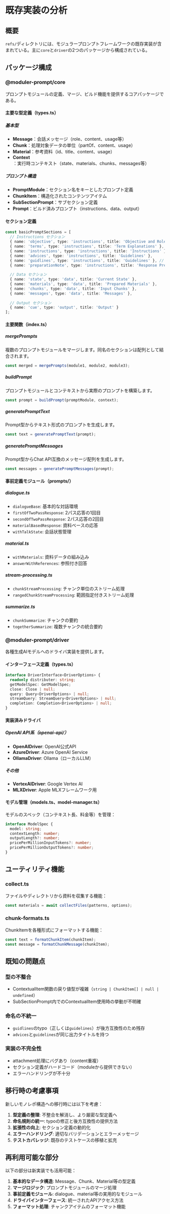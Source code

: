 # 既存実装の分析

## 概要

`refs/`ディレクトリには、モジュラープロンプトフレームワークの既存実装が含まれている。主に`core`と`driver`の2つのパッケージから構成されている。

## パッケージ構成

### @moduler-prompt/core

プロンプトモジュールの定義、マージ、ビルド機能を提供するコアパッケージである。

#### 主要な型定義（types.ts）

##### 基本型
- **Message**：会話メッセージ（role、content、usage等）
- **Chunk**：処理対象データの単位（partOf、content、usage）
- **Material**：参考資料（id、title、content、usage）
- **Context**：実行時コンテキスト（state、materials、chunks、messages等）

##### プロンプト構造
- **PromptModule**：セクション名をキーとしたプロンプト定義
- **ChunkItem**：構造化されたコンテンツアイテム
- **SubSectionPrompt**：サブセクション定義
- **Prompt**：ビルド済みプロンプト（instructions、data、output）

#### セクション定義

```typescript
const basicPromptSections = [
  // Instructions セクション
  { name: 'objective', type: 'instructions', title: 'Objective and Role' },
  { name: 'terms', type: 'instructions', title: 'Term Explanations' },
  { name: 'instructions', type: 'instructions', title: 'Instructions' },
  { name: 'advices', type: 'instructions', title: 'Guidelines' },
  { name: 'guidlines', type: 'instructions', title: 'Guidelines' }, // typo互換
  { name: 'preparationNote', type: 'instructions', title: 'Response Preparation Note' },
  
  // Data セクション
  { name: 'state', type: 'data', title: 'Current State' },
  { name: 'materials', type: 'data', title: 'Prepared Materials' },
  { name: 'chunks', type: 'data', title: 'Input Chunks' },
  { name: 'messages', type: 'data', title: 'Messages' },
  
  // Output セクション
  { name: 'cue', type: 'output', title: 'Output' }
];
```

#### 主要関数（index.ts）

##### mergePrompts
複数のプロンプトモジュールをマージします。同名のセクションは配列として結合されます。

```javascript
const merged = mergePrompts(module1, module2, module3);
```

##### buildPrompt
プロンプトモジュールとコンテキストから実際のプロンプトを構築します。

```javascript
const prompt = buildPrompt(promptModule, context);
```

##### generatePromptText
Prompt型からテキスト形式のプロンプトを生成します。

```javascript
const text = generatePromptText(prompt);
```

##### generatePromptMessages
Prompt型からChat API互換のメッセージ配列を生成します。

```javascript
const messages = generatePromptMessages(prompt);
```

#### 事前定義モジュール（prompts/）

##### dialogue.ts
- `dialogueBase`: 基本的な対話環境
- `firstOfTwoPassResponse`: 2パス応答の1回目
- `secondOfTwoPassResponse`: 2パス応答の2回目
- `materialBasedResponse`: 資料ベースの応答
- `withTalkState`: 会話状態管理

##### material.ts
- `withMaterials`: 資料データの組み込み
- `answerWithReferences`: 参照付き回答

##### stream-processing.ts
- `chunkStreamProcessing`: チャンク単位のストリーム処理
- `rangedChunkStreamProcessing`: 範囲指定付きストリーム処理

##### summarize.ts
- `chunkSummarize`: チャンクの要約
- `togetherSummarize`: 複数チャンクの統合要約

### @moduler-prompt/driver

各種生成AIモデルへのドライバ実装を提供します。

#### インターフェース定義（types.ts）

```typescript
interface DriverInterface<DriverOptions> {
  readonly distributer: string;
  getModelSpec: GetModelSpec;
  close: Close | null;
  query: Query<DriverOptions> | null;
  streamQuery: StreamQuery<DriverOptions> | null;
  completion: Completion<DriverOptions> | null;
}
```

#### 実装済みドライバ

##### OpenAI API系（openai-api/）
- **OpenAIDriver**: OpenAI公式API
- **AzureDriver**: Azure OpenAI Service
- **OllamaDriver**: Ollama（ローカルLLM）

##### その他
- **VertexAIDriver**: Google Vertex AI
- **MLXDriver**: Apple MLXフレームワーク用

#### モデル管理（models.ts、model-manager.ts）

モデルのスペック（コンテキスト長、料金等）を管理：

```typescript
interface ModelSpec {
  model: string;
  contextLength: number;
  outputLength?: number;
  pricePerMillionInputTokens?: number;
  pricePerMillionOutputTokens?: number;
}
```

## ユーティリティ機能

### collect.ts
ファイルやディレクトリから資料を収集する機能：

```javascript
const materials = await collectFiles(patterns, options);
```

### chunk-formats.ts
ChunkItemを各種形式にフォーマットする機能：

```javascript
const text = formatChunkItem(chunkItem);
const message = formatChunkMessage(chunkItem);
```

## 既知の問題点

### 型の不整合
- ContextualItem関数の戻り値型が複雑（`string | ChunkItem[] | null | undefined`）
- SubSectionPrompt内でのContextualItem使用時の挙動が不明確

### 命名の不統一
- `guidlines`のtypo（正しくは`guidelines`）が後方互換性のため残存
- `advices`と`guidelines`が同じ出力タイトルを持つ

### 実装の不完全性
- attachment処理にバグあり（content重複）
- セクション定義がハードコード（moduleから提供できない）
- エラーハンドリングが不十分

## 移行時の考慮事項

新しいモノレポ構造への移行時には以下を考慮：

1. **型定義の整理**: 不整合を解消し、より厳密な型定義へ
2. **命名規則の統一**: typoの修正と後方互換性の提供方法
3. **拡張性の向上**: セクション定義の動的化
4. **エラーハンドリング**: 適切なバリデーションとエラーメッセージ
5. **テストカバレッジ**: 既存のテストケースの移植と拡充

## 再利用可能な部分

以下の部分は新実装でも活用可能：

1. **基本的なデータ構造**: Message、Chunk、Material等の型定義
2. **マージロジック**: プロンプトモジュールのマージ処理
3. **事前定義モジュール**: dialogue、material等の実用的なモジュール
4. **ドライバインターフェース**: 統一されたAPIアクセス方法
5. **フォーマット処理**: チャンクアイテムのフォーマット機能